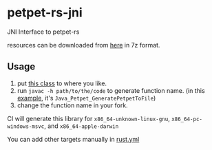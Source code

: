# petpet-rs-jni

JNI Interface to petpet-rs

resources can be downloaded from [here](https://github.com/poly000/petpet-rs/releases/download/v1.0.0/resource-any.7z) in 7z format.

## Usage

1. put [this class](java/Petpet.java) to where you like.
2. run `javac -h path/to/the/code` to generate function name.
(in this [example](java/Petpet.h), it's `Java_Petpet_GeneratePetpetToFile`)
3. change the function name in your fork.

CI will generate this library for `x86_64-unknown-linux-gnu`, `x86_64-pc-windows-msvc`, and `x86_64-apple-darwin`

You can add other targets manually in [rust.yml](,github/../.github/workflows/rust.yml)
